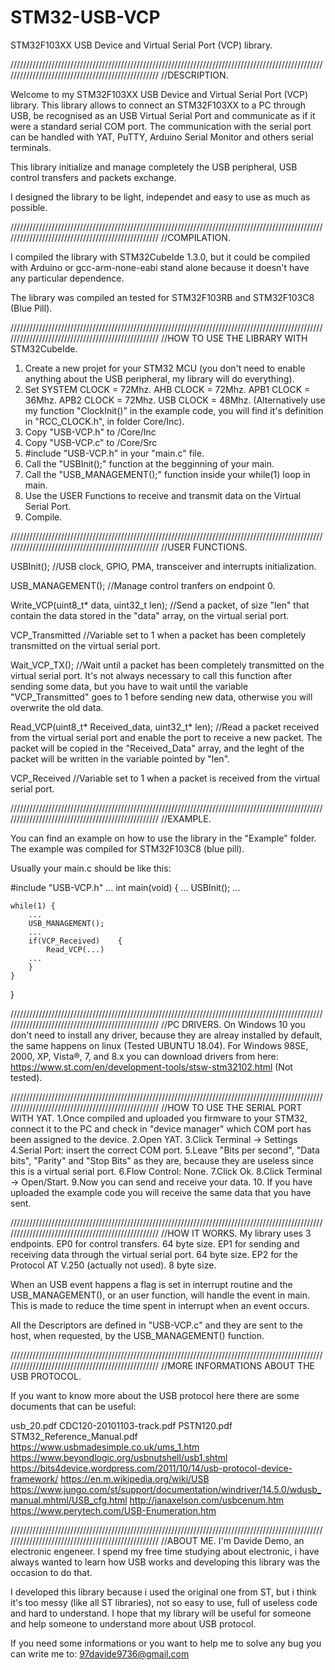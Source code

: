 # STM32-USB-VCP
STM32F103XX USB Device and Virtual Serial Port (VCP) library.

//////////////////////////////////////////////////////////////////////////////////////////////////////////////////////////////////////////////////
//DESCRIPTION.

Welcome to my STM32F103XX USB Device and Virtual Serial Port (VCP) library.
This library allows to connect an STM32F103XX to a PC through USB, be recognised as an USB Virtual Serial Port and
communicate as if it were a standard serial COM port.
The communication with the serial port can be handled with YAT, PuTTY, Arduino Serial Monitor and others serial terminals.

This library initialize and manage completely the USB peripheral, USB control transfers and packets exchange.

I designed the library to be light, independet and easy to use as much as possible.




//////////////////////////////////////////////////////////////////////////////////////////////////////////////////////////////////////////////////
//COMPILATION.

I compiled the library with STM32CubeIde 1.3.0, but it could be compiled with Arduino or gcc-arm-none-eabi stand alone because it doesn't have any
particular dependence.

The library was compiled an tested for STM32F103RB and STM32F103C8 (Blue Pill).





//////////////////////////////////////////////////////////////////////////////////////////////////////////////////////////////////////////////////
//HOW TO USE THE LIBRARY WITH STM32CubeIde.
1. Create a new projet for your STM32 MCU (you don't need to enable anything about the USB peripheral, my library will do everything).
2. Set SYSTEM CLOCK = 72Mhz. AHB CLOCK = 72Mhz. APB1 CLOCK = 36Mhz. APB2 CLOCK = 72Mhz. USB CLOCK = 48Mhz. (Alternatively use my function "ClockInit()" in the example code, you will find it's definition in "RCC_CLOCK.h", in folder Core/Inc).  
3. Copy "USB-VCP.h" to <projet folder>/Core/Inc
4. Copy "USB-VCP.c" to <projet folder>/Core/Src
5. #include "USB-VCP.h" in your "main.c" file.
6. Call the "USBInit();" function at the begginning of your main.
7. Call the "USB_MANAGEMENT();" function inside your while(1) loop in main.
8. Use the USER Functions to receive and transmit data on the Virtual Serial Port.
9. Compile.





//////////////////////////////////////////////////////////////////////////////////////////////////////////////////////////////////////////////////
//USER FUNCTIONS.

USBInit();											//USB clock, GPIO, PMA, transceiver and interrupts initialization.	

USB_MANAGEMENT();									//Manage control tranfers on endpoint 0.

Write_VCP(uint8_t* data, uint32_t len);				//Send a packet, of size "len" that contain the data stored in the "data" array, on the virtual serial port.

VCP_Transmitted										//Variable set to 1 when a packet has been completely transmitted on the virtual serial port.	

Wait_VCP_TX();										//Wait until a packet has been completely transmitted on the virtual serial port. It's not always necessary to call this function after sending some data, but you have to wait until the variable "VCP_Transmitted" goes to 1 before sending new data, otherwise you will overwrite the old data.

Read_VCP(uint8_t* Received_data, uint32_t* len);	//Read a packet received from the virtual serial port and enable the port to receive a new packet. The packet will be copied in the "Received_Data" array, and the leght of the packet will be written in the variable pointed by "len".

VCP_Received										//Variable set to 1 when a packet is received from the virtual serial port.





//////////////////////////////////////////////////////////////////////////////////////////////////////////////////////////////////////////////////
//EXAMPLE.

You can find an example on how to use the library in the "Example" folder. The example was compiled for STM32F103C8 (blue pill).

Usually your main.c should be like this:

#include "USB-VCP.h"
...
int main(void)	{
...
USBInit();
...	
	
	while(1) {
		...
		USB_MANAGEMENT();
		...
		if(VCP_Received)	{
			Read_VCP(...)		 
		...
		}
	}
}





//////////////////////////////////////////////////////////////////////////////////////////////////////////////////////////////////////////////////
//PC DRIVERS.
On Windows 10 you don't need to install any driver, because they are alreay installed by default, the same happens on linux (Tested UBUNTU 18.04).
For Windows 98SE, 2000, XP, Vista®, 7, and 8.x you can download drivers from here:
https://www.st.com/en/development-tools/stsw-stm32102.html
(Not tested).





//////////////////////////////////////////////////////////////////////////////////////////////////////////////////////////////////////////////////
//HOW TO USE THE SERIAL PORT WITH YAT.
1.Once compiled and uploaded you firmware to your STM32, connect it to the PC and check in "device manager" which COM port has been assigned to the device.
2.Open YAT.
3.Click Terminal -> Settings
4.Serial Port: insert the correct COM port.
5.Leave "Bits per second", "Data bits", "Parity" and "Stop Bits" as they are, because they are useless since this is a virtual serial port.
6.Flow Control: None.
7.Click Ok.
8.Click Terminal -> Open/Start.
9.Now you can send and receive your data.
10. If you have uploaded the example code you will receive the same data that you have sent.




//////////////////////////////////////////////////////////////////////////////////////////////////////////////////////////////////////////////////
//HOW IT WORKS.
My library uses 3 endpoints.
EP0 for control transfers. 64 byte size.
EP1 for sending and receiving data through the virtual serial port. 64 byte size.
EP2 for the Protocol AT V.250 (actually not used).	8 byte size.

When an USB event happens a flag is set in interrupt routine and the USB_MANAGEMENT(), or an user function, will handle the event in main.
This is made to reduce the time spent in interrupt when an event occurs.

All the Descriptors are defined in "USB-VCP.c" and they are sent to the host, when requested, by the USB_MANAGEMENT() function.




//////////////////////////////////////////////////////////////////////////////////////////////////////////////////////////////////////////////////
//MORE INFORMATIONS ABOUT THE USB PROTOCOL.

If you want to know more about the USB protocol here there are some documents that can be useful:

usb_20.pdf
CDC120-20101103-track.pdf
PSTN120.pdf
STM32_Reference_Manual.pdf
https://www.usbmadesimple.co.uk/ums_1.htm
https://www.beyondlogic.org/usbnutshell/usb1.shtml
https://bits4device.wordpress.com/2011/10/14/usb-protocol-device-framework/
https://en.m.wikipedia.org/wiki/USB
https://www.jungo.com/st/support/documentation/windriver/14.5.0/wdusb_manual.mhtml/USB_cfg.html
http://janaxelson.com/usbcenum.htm
https://www.perytech.com/USB-Enumeration.htm





//////////////////////////////////////////////////////////////////////////////////////////////////////////////////////////////////////////////////
//ABOUT ME.
I'm Davide Demo, an electronic engeneer.
I spend my free time studying about electronic, i have always wanted to learn how USB works and developing this library was the occasion to do that.

I developed this library because i used the original one from ST, but i think it's too messy (like all ST libraries), not so easy to use, full of useless code and hard to understand.
I hope that my library will be useful for someone and help someone to understand more about USB protocol.

If you need some informations or you want to help me to solve any bug you can write me to: 97davide9736@gmail.com